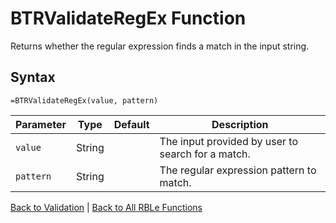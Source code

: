# BTRValidateRegEx Function

Returns whether the regular expression finds a match in the input string.

## Syntax

```excel
=BTRValidateRegEx(value, pattern)
```

Parameter | Type | Default | Description
---|---|---|---
`value` | String |  | The input provided by user to search for a match.
`pattern` | String |  | The regular expression pattern to match.

[Back to Validation](Readme.md) | [Back to All RBLe Functions](/RBLe/RBLe.md#function-documentation)